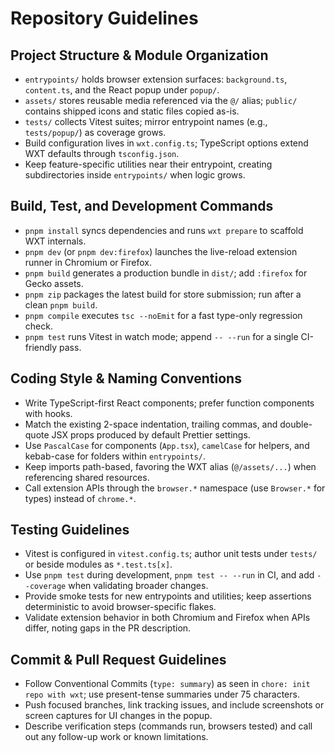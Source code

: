 # Repository Guidelines

## Project Structure & Module Organization
- `entrypoints/` holds browser extension surfaces: `background.ts`, `content.ts`, and the React popup under `popup/`.
- `assets/` stores reusable media referenced via the `@/` alias; `public/` contains shipped icons and static files copied as-is.
- `tests/` collects Vitest suites; mirror entrypoint names (e.g., `tests/popup/`) as coverage grows.
- Build configuration lives in `wxt.config.ts`; TypeScript options extend WXT defaults through `tsconfig.json`.
- Keep feature-specific utilities near their entrypoint, creating subdirectories inside `entrypoints/` when logic grows.

## Build, Test, and Development Commands
- `pnpm install` syncs dependencies and runs `wxt prepare` to scaffold WXT internals.
- `pnpm dev` (or `pnpm dev:firefox`) launches the live-reload extension runner in Chromium or Firefox.
- `pnpm build` generates a production bundle in `dist/`; add `:firefox` for Gecko assets.
- `pnpm zip` packages the latest build for store submission; run after a clean `pnpm build`.
- `pnpm compile` executes `tsc --noEmit` for a fast type-only regression check.
- `pnpm test` runs Vitest in watch mode; append `-- --run` for a single CI-friendly pass.

## Coding Style & Naming Conventions
- Write TypeScript-first React components; prefer function components with hooks.
- Match the existing 2-space indentation, trailing commas, and double-quote JSX props produced by default Prettier settings.
- Use `PascalCase` for components (`App.tsx`), `camelCase` for helpers, and kebab-case for folders within `entrypoints/`.
- Keep imports path-based, favoring the WXT alias (`@/assets/...`) when referencing shared resources.
- Call extension APIs through the `browser.*` namespace (use `Browser.*` for types) instead of `chrome.*`.

## Testing Guidelines
- Vitest is configured in `vitest.config.ts`; author unit tests under `tests/` or beside modules as `*.test.ts[x]`.
- Use `pnpm test` during development, `pnpm test -- --run` in CI, and add `--coverage` when validating broader changes.
- Provide smoke tests for new entrypoints and utilities; keep assertions deterministic to avoid browser-specific flakes.
- Validate extension behavior in both Chromium and Firefox when APIs differ, noting gaps in the PR description.

## Commit & Pull Request Guidelines
- Follow Conventional Commits (`type: summary`) as seen in `chore: init repo with wxt`; use present-tense summaries under 75 characters.
- Push focused branches, link tracking issues, and include screenshots or screen captures for UI changes in the popup.
- Describe verification steps (commands run, browsers tested) and call out any follow-up work or known limitations.
